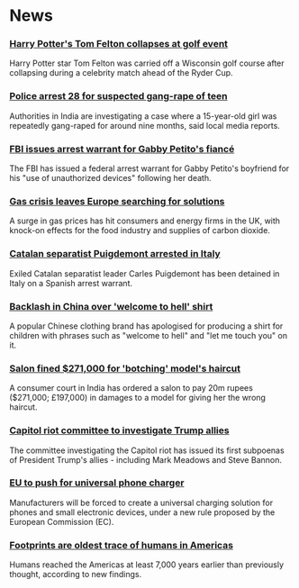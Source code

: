 # News
### [Harry Potter's Tom Felton collapses at golf event](https://www.bbc.com/news/world-us-canada-58673550)
Harry Potter star Tom Felton was carried off a Wisconsin golf course after collapsing during a celebrity match ahead of the Ryder Cup.
### [Police arrest 28 for suspected gang-rape of teen](https://www.bbc.com/news/world-asia-india-58674126)
Authorities in India are investigating a case where a 15-year-old girl was repeatedly gang-raped for around nine months, said local media reports.
### [FBI issues arrest warrant for Gabby Petito's fiancé](https://www.bbc.com/news/world-us-canada-58673547)
The FBI has issued a federal arrest warrant for Gabby Petito's boyfriend for his "use of unauthorized devices" following her death.
### [Gas crisis leaves Europe searching for solutions](https://www.bbc.com/news/world-europe-58650634)
A surge in gas prices has hit consumers and energy firms in the UK, with knock-on effects for the food industry and supplies of carbon dioxide.
### [Catalan separatist Puigdemont arrested in Italy](https://www.bbc.com/news/world-europe-58674176)
Exiled Catalan separatist leader Carles Puigdemont has been detained in Italy on a Spanish arrest warrant.  
### [Backlash in China over 'welcome to hell' shirt](https://www.bbc.com/news/world-asia-china-58674186)
A popular Chinese clothing brand has apologised for producing a shirt for children with phrases such as "welcome to hell" and "let me touch you" on it.
### [Salon fined $271,000 for 'botching' model's haircut](https://www.bbc.com/news/world-asia-india-58674449)
A consumer court in India has ordered a salon to pay 20m rupees ($271,000; £197,000) in damages to a model for giving her the wrong haircut. 
### [Capitol riot committee to investigate Trump allies](https://www.bbc.com/news/world-us-canada-58673755)
The committee investigating the Capitol riot has issued its first subpoenas of President Trump's allies - including Mark Meadows and Steve Bannon. 
### [EU to push for universal phone charger](https://www.bbc.com/news/technology-58665809)
Manufacturers will be forced to create a universal charging solution for phones and small electronic devices, under a new rule proposed by the European Commission (EC).
### [Footprints are oldest trace of humans in Americas](https://www.bbc.com/news/science-environment-58638854)
Humans reached the Americas at least 7,000 years earlier than previously thought, according to new findings.

